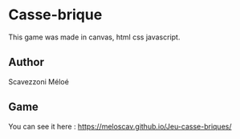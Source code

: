 # Casse-brique

This game was made in canvas, html css javascript.

## Author

Scavezzoni Méloé

## Game

You can see it here : https://meloscav.github.io/Jeu-casse-briques/
